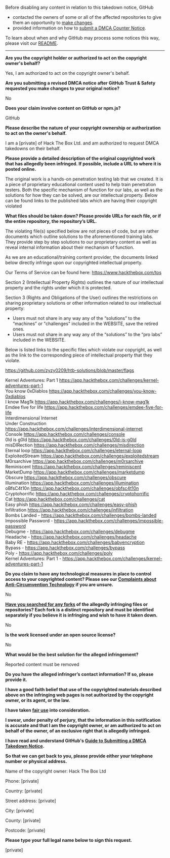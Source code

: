Before disabling any content in relation to this takedown notice, GitHub
- contacted the owners of some or all of the affected repositories to give them an opportunity to [make changes](https://docs.github.com/en/github/site-policy/dmca-takedown-policy#a-how-does-this-actually-work).
- provided information on how to [submit a DMCA Counter Notice](https://docs.github.com/en/articles/guide-to-submitting-a-dmca-counter-notice).

To learn about when and why GitHub may process some notices this way, please visit our [README](https://github.com/github/dmca/blob/master/README.md#anatomy-of-a-takedown-notice).

---

**Are you the copyright holder or authorized to act on the copyright owner's behalf?**  
  
Yes, I am authorized to act on the copyright owner's behalf.  
  
**Are you submitting a revised DMCA notice after GitHub Trust & Safety requested you make changes to your original notice?**  
  
No  
  
**Does your claim involve content on GitHub or npm.js?**  
  
GitHub  
  
**Please describe the nature of your copyright ownership or authorization to act on the owner's behalf.**  
  
I am a [private] of Hack The Box Ltd. and am authorized to request DMCA takedowns on their behalf.  
  
**Please provide a detailed description of the original copyrighted work that has allegedly been infringed. If possible, include a URL to where it is posted online.**  
  
The original work is a hands-on penetration testing lab that we created. It is a piece of proprietary educational content used to help train penetration testers. Both the specific mechanism of function for our labs, as well as the solutions for how they can be solved, are our intellectual property. Below can be found links to the published labs which are having their copyright violated  
  
**What files should be taken down? Please provide URLs for each file, or if the entire repository, the repository’s URL.**  
  
The violating file(s) specified below are not pieces of code, but are rather documents which outline solutions to the aforementioned training labs.  
They provide step by step solutions to our proprietary content as well as reveal internal information about their mechanism of function.  
  
As we are an educational/training content provider, the documents linked below directly infringe upon our copyrighted intellectual property.  
  
Our Terms of Service can be found here: https://www.hackthebox.com/tos  
  
Section 2 (Intellectual Property Rights) outlines the nature of our intellectual property and the rights under which it is protected.  
  
Section 3 (Rights and Obligations of the User) outlines the restrictions on sharing proprietary solutions or other information related to our intellectual property:  
- Users must not share in any way any of the “solutions” to the “machines” or "challenges" included in the WEBSITE, save the retired ones.  
- Users must not share in any way any of the “solutions” to the “pro labs” included in the WEBSITE.  
  
Below is listed links to the specific files which violate our copyright, as well as the link to the corresponding piece of intellectual property that they violate.  
  
https://github.com/zyzy0209/htb-solutions/blob/master/flags  
  
Kernel Adventures: Part 1 https://app.hackthebox.com/challenges/kernel-adventures-part-1  
You know 0xDiablos https://app.hackthebox.com/challenges/you-know-0xdiablos  
I know Mag1k https://app.hackthebox.com/challenges/i-know-mag1k  
Emdee five for life https://app.hackthebox.com/challenges/emdee-five-for-life  
Interdimensional Internet  
Under Construction https://app.hackthebox.com/challenges/interdimensional-internet  
Console https://app.hackthebox.com/challenges/console  
0ld is g0ld https://app.hackthebox.com/challenges/0ld-is-g0ld  
misDIRection https://app.hackthebox.com/challenges/misdirection  
Eternal loop https://app.hackthebox.com/challenges/eternal-loop  
ExploitedStream https://app.hackthebox.com/challenges/exploitedstream  
M0rsarchive https://app.hackthebox.com/challenges/m0rsarchive  
Reminiscent https://app.hackthebox.com/challenges/reminiscent  
MarketDump https://app.hackthebox.com/challenges/marketdump  
Obscure https://app.hackthebox.com/challenges/obscure  
Illumination https://app.hackthebox.com/challenges/illumination  
oBfsC4t10n https://app.hackthebox.com/challenges/obfsc4t10n  
Cryptohorrific https://app.hackthebox.com/challenges/cryptohorrific  
Cat https://app.hackthebox.com/challenges/cat  
Easy phish https://app.hackthebox.com/challenges/easy-phish  
Infiltration https://app.hackthebox.com/challenges/infiltration  
Bombs Landed - https://app.hackthebox.com/challenges/bombs-landed  
Impossible Password - https://app.hackthebox.com/challenges/impossible-password  
Debugme - https://app.hackthebox.com/challenges/debugme  
Headache - https://app.hackthebox.com/challenges/headache  
Baby RE - https://app.hackthebox.com/challenges/babyencryption  
Bypass - https://app.hackthebox.com/challenges/bypass  
Poly - https://app.hackthebox.com/challenges/poly  
Kernel Adventures: Part 1 - https://app.hackthebox.com/challenges/kernel-adventures-part-1  
  
**Do you claim to have any technological measures in place to control access to your copyrighted content? Please see our <a href="https://docs.github.com/articles/guide-to-submitting-a-dmca-takedown-notice#complaints-about-anti-circumvention-technology">Complaints about Anti-Circumvention Technology</a> if you are unsure.**  
  
No  
  
**<a href="https://docs.github.com/articles/dmca-takedown-policy#b-what-about-forks-or-whats-a-fork">Have you searched for any forks</a> of the allegedly infringing files or repositories? Each fork is a distinct repository and must be identified separately if you believe it is infringing and wish to have it taken down.**  
  
No  
  
**Is the work licensed under an open source license?**  
  
No  
  
**What would be the best solution for the alleged infringement?**  
  
Reported content must be removed  
  
**Do you have the alleged infringer’s contact information? If so, please provide it.**  
  
**I have a good faith belief that use of the copyrighted materials described above on the infringing web pages is not authorized by the copyright owner, or its agent, or the law.**  
  
**I have taken <a href="https://www.lumendatabase.org/topics/22">fair use</a> into consideration.**  
  
**I swear, under penalty of perjury, that the information in this notification is accurate and that I am the copyright owner, or am authorized to act on behalf of the owner, of an exclusive right that is allegedly infringed.**  
  
**I have read and understand GitHub's <a href="https://docs.github.com/articles/guide-to-submitting-a-dmca-takedown-notice/">Guide to Submitting a DMCA Takedown Notice</a>.**  
  
**So that we can get back to you, please provide either your telephone number or physical address.**  
  
Name of the copyright owner: Hack The Box Ltd  
  
Phone: [private]  
  
Country: [private]
  
Street address: [private]
  
City: [private]  
  
County: [private]  
  
Postcode: [private]
  
**Please type your full legal name below to sign this request.**  
  
[private]
